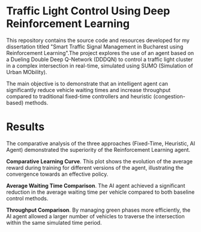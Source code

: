 # Traffic Light Control Using Deep Reinforcement Learning
This repository contains the source code and resources developed for my dissertation titled "Smart Traffic Signal Management in Bucharest using Reinforcement Learning".The project explores the use of an agent based on a Dueling Double Deep Q-Network (DDDQN) to control a traffic light cluster in a complex intersection in real-time, simulated using SUMO (Simulation of Urban MObility).

The main objective is to demonstrate that an intelligent agent can significantly reduce vehicle waiting times and increase throughput compared to traditional fixed-time controllers and heuristic (congestion-based) methods.

# Results
The comparative analysis of the three approaches (Fixed-Time, Heuristic, AI Agent) demonstrated the superiority of the Reinforcement Learning agent.

**Comparative Learning Curve**. This plot shows the evolution of the average reward during training for different versions of the agent, illustrating the convergence towards an effective policy.

**Average Waiting Time Comparison**. The AI agent achieved a significant reduction in the average waiting time per vehicle compared to both baseline control methods.

**Throughput Comparison**. By managing green phases more efficiently, the AI agent allowed a larger number of vehicles to traverse the intersection within the same simulated time period.
